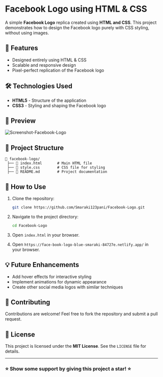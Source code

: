 # Facebook Logo using HTML & CSS

A simple **Facebook Logo** replica created using **HTML and CSS**. This project demonstrates how to design the Facebook logo purely with CSS styling, without using images.

## 🚀 Features

- Designed entirely using HTML & CSS
- Scalable and responsive design
- Pixel-perfect replication of the Facebook logo

## 🛠️ Technologies Used

- **HTML5** - Structure of the application
- **CSS3** - Styling and shaping the Facebook logo

## 📸 Preview
![Screenshot-Facebook-Logo](https://github.com/user-attachments/assets/2a30e59b-926b-409e-8e68-6c3c341f587b)


## 📂 Project Structure

```
📁 facebook-logo/
 ├── 📄 index.html       # Main HTML file
 ├── 📄 style.css        # CSS file for styling
 ├── 📄 README.md        # Project documentation
```

## 🎯 How to Use

1. Clone the repository:
   ```sh
   git clone https://github.com/Smaraki123pani/Facebook-Logo.git
   ```
2. Navigate to the project directory:
   ```sh
   cd Facebook-Logo
   ```
3. Open `index.html` in your browser.

4. Open `https://face-book-logo-blue-smaraki-84727e.netlify.app/` in your browser.

## 💡 Future Enhancements

- Add hover effects for interactive styling
- Implement animations for dynamic appearance
- Create other social media logos with similar techniques

## 🙌 Contributing

Contributions are welcome! Feel free to fork the repository and submit a pull request.

## 📜 License

This project is licensed under the **MIT License**. See the `LICENSE` file for details.

---

### ⭐ Show some support by giving this project a star! ⭐



